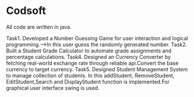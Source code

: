 # Codsoft
All code are written in java.

Task1. Developed a Number Guessing Game for user interaction and logical programming.-->In this user guess the randomly generated number.
Task2. Built a Student Grade Calculator to automate grade assignments and percentage calculations.
Task4.  Designed an Currency Converter by fetching real-world exchange rate through reliable api.Convert the base currency to target currency.
Task5. Designed Student Management System to manage collection of students. In this addStudent, RemoveStudent, EditStudent,Search and DisplayStudent function is implemented.For graphical user interface swing is used.



